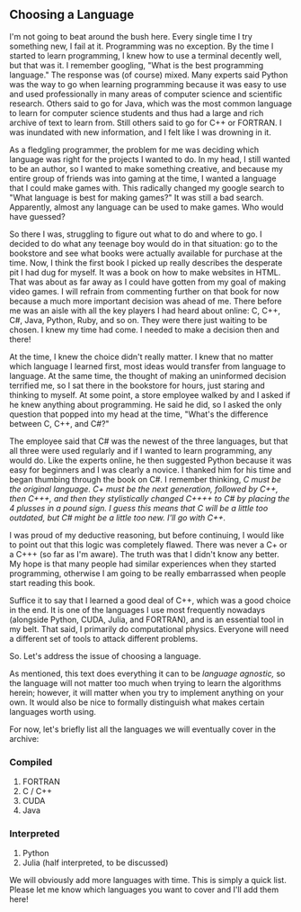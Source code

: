 ## Choosing a Language

I'm not going to beat around the bush here.
Every single time I try something new, I fail at it.
Programming was no exception.
By the time I started to learn programming, I knew how to use a terminal decently well, but that was it.
I remember googling, "What is the best programming language." The response was (of course) mixed.
Many experts said Python was the way to go when learning programming because it was easy to use and used professionally in many areas of computer science and scientific research.
Others said to go for Java, which was the most common language to learn for computer science students and thus had a large and rich archive of text to learn from.
Still others said to go for C++ or FORTRAN.
I was inundated with new information, and I felt like I was drowning in it.

As a fledgling programmer, the problem for me was deciding which language was right for the projects I wanted to do.
In my head, I still wanted to be an author, so I wanted to make something creative, and because my entire group of friends was into gaming at the time, I wanted a language that I could make games with.
This radically changed my google search to "What language is best for making games?"
It was still a bad search.
Apparently, almost any language can be used to make games.
Who would have guessed?

So there I was, struggling to figure out what to do and where to go.
I decided to do what any teenage boy would do in that situation: go to the bookstore and see what books were actually available for purchase at the time.
Now, I think the first book I picked up really describes the desperate pit I had dug for myself.
It was a book on how to make websites in HTML.
That was about as far away as I could have gotten from my goal of making video games.
I will refrain from commenting further on that book for now because a much more important decision was ahead of me.
There before me was an aisle with all the key players I had heard about online: C, C++, C#, Java, Python, Ruby, and so on.
They were there just waiting to be chosen.
I knew my time had come. I needed to make a decision then and there!

At the time, I knew the choice didn't really matter.
I knew that no matter which language I learned first, most ideas would transfer from language to language.
At the same time, the thought of making an uninformed decision terrified me, so I sat there in the bookstore for hours, just staring and thinking to myself.
At some point, a store employee walked by and I asked if he knew anything about programming.
He said he did, so I asked the only question that popped into my head at the time, "What's the difference between C, C++, and C#?"

The employee said that C# was the newest of the three languages, but that all three were used regularly and if I wanted to learn programming, any would do.
Like the experts online, he then suggested Python because it was easy for beginners and I was clearly a novice.
I thanked him for his time and began thumbing through the book on C#.
I remember thinking, *C must be the original language. C+ must be the next generation, followed by C++, then C+++, and then they stylistically changed C++++ to C# by placing the 4 plusses in a pound sign. I guess this means that C will be a little too outdated, but C# might be a little too new. I'll go with C++.*

I was proud of my deductive reasoning, but before continuing, I would like to point out that this logic was completely flawed.
There was never a C+ or a C+++ (so far as I'm aware).
The truth was that I didn't know any better.
My hope is that many people had similar experiences when they started programming, otherwise I am going to be really embarrassed when people start reading this book.

Suffice it to say that I learned a good deal of C++, which was a good choice in the end.
It is one of the languages I use most frequently nowadays (alongside Python, CUDA, Julia, and FORTRAN), and is an essential tool in my belt.
That said, I primarily do computational physics.
Everyone will need a different set of tools to attack different problems.

So. Let's address the issue of choosing a language.

As mentioned, this text does everything it can to be *language agnostic,* so the language will not matter too much when trying to learn the algorithms herein; however, it will matter when you try to implement anything on your own.
It would also be nice to formally distinguish what makes certain languages worth using.

For now, let's briefly list all the languages we will eventually cover in the archive:

### Compiled
1. FORTRAN
2. C / C++
3. CUDA
4. Java

### Interpreted
1. Python
2. Julia (half interpreted, to be discussed)

We will obviously add more languages with time.
This is simply a quick list.
Please let me know which languages you want to cover and I'll add them here!
